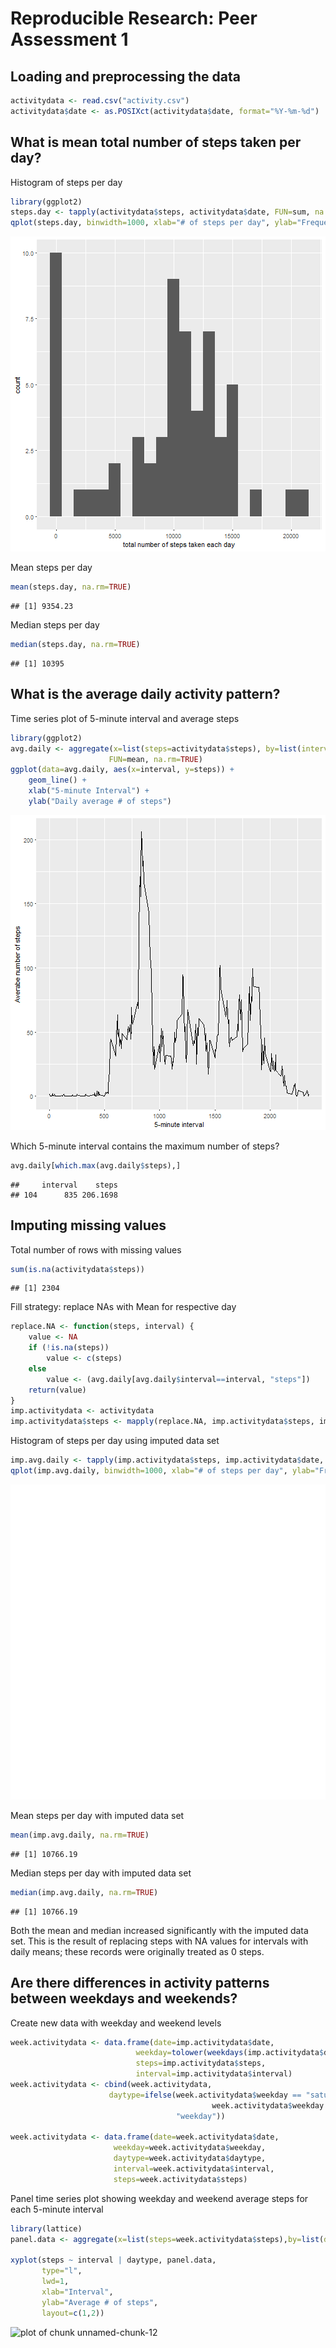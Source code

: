 # Reproducible Research: Peer Assessment 1

## Loading and preprocessing the data

```r
activitydata <- read.csv("activity.csv")
activitydata$date <- as.POSIXct(activitydata$date, format="%Y-%m-%d")
```

## What is mean total number of steps taken per day?
Histogram of steps per day

```r
library(ggplot2)
steps.day <- tapply(activitydata$steps, activitydata$date, FUN=sum, na.rm=TRUE)
qplot(steps.day, binwidth=1000, xlab="# of steps per day", ylab="Frequency")
```

![plot of chunk unnamed-chunk-1](figure/unnamed-chunk-1-1.png)

Mean steps per day

```r
mean(steps.day, na.rm=TRUE)
```

```
## [1] 9354.23
```

Median steps per day

```r
median(steps.day, na.rm=TRUE)
```

```
## [1] 10395
```

## What is the average daily activity pattern?
Time series plot of 5-minute interval and average steps

```r
library(ggplot2)
avg.daily <- aggregate(x=list(steps=activitydata$steps), by=list(interval=activitydata$interval),
                      FUN=mean, na.rm=TRUE)
ggplot(data=avg.daily, aes(x=interval, y=steps)) +
    geom_line() +
    xlab("5-minute Interval") +
    ylab("Daily average # of steps")
```

![plot of chunk unnamed-chunk-4](figure/unnamed-chunk-4-1.png)

Which 5-minute interval contains the maximum number of steps?

```r
avg.daily[which.max(avg.daily$steps),]
```

```
##     interval    steps
## 104      835 206.1698
```

## Imputing missing values

Total number of rows with missing values

```r
sum(is.na(activitydata$steps))
```

```
## [1] 2304
```

Fill strategy: replace NAs with Mean for respective day

```r
replace.NA <- function(steps, interval) {
    value <- NA
    if (!is.na(steps))
        value <- c(steps)
    else
        value <- (avg.daily[avg.daily$interval==interval, "steps"])
    return(value)
}
imp.activitydata <- activitydata
imp.activitydata$steps <- mapply(replace.NA, imp.activitydata$steps, imp.activitydata$interval)
```

Histogram of steps per day using imputed data set


```r
imp.avg.daily <- tapply(imp.activitydata$steps, imp.activitydata$date, FUN=sum)
qplot(imp.avg.daily, binwidth=1000, xlab="# of steps per day", ylab="Frequency")
```

![plot of chunk unnamed-chunk-8](figure/unnamed-chunk-8-1.png)

Mean steps per day with imputed data set

```r
mean(imp.avg.daily, na.rm=TRUE)
```

```
## [1] 10766.19
```

Median steps per day with imputed data set

```r
median(imp.avg.daily, na.rm=TRUE)
```

```
## [1] 10766.19
```

Both the mean and median increased significantly with the imputed data set. This is the result of replacing steps with NA values for intervals with daily means; these records were originally treated as 0 steps.

## Are there differences in activity patterns between weekdays and weekends?

Create new data with weekday and weekend levels

```r
week.activitydata <- data.frame(date=imp.activitydata$date, 
                            weekday=tolower(weekdays(imp.activitydata$date)), 
                            steps=imp.activitydata$steps, 
                            interval=imp.activitydata$interval)
week.activitydata <- cbind(week.activitydata, 
                      daytype=ifelse(week.activitydata$weekday == "saturday" | 
                                             week.activitydata$weekday == "sunday", "weekend", 
                                     "weekday"))

week.activitydata <- data.frame(date=week.activitydata$date, 
                       weekday=week.activitydata$weekday, 
                       daytype=week.activitydata$daytype, 
                       interval=week.activitydata$interval,
                       steps=week.activitydata$steps)
```

Panel time series plot showing weekday and weekend average steps for each 5-minute interval

```r
library(lattice)
panel.data <- aggregate(x=list(steps=week.activitydata$steps),by=list(daytype=week.activitydata$daytype, weekday=week.activitydata$weekday,interval=week.activitydata$interval), mean)

xyplot(steps ~ interval | daytype, panel.data, 
       type="l", 
       lwd=1, 
       xlab="Interval", 
       ylab="Average # of steps", 
       layout=c(1,2))
```

![plot of chunk unnamed-chunk-12](figure/unnamed-chunk-12-1.png)
